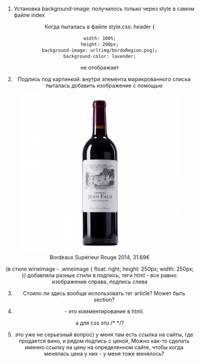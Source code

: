 1. Установка background-image: 
получилось только через style в самом файле index
<header style="background-image: url(img/bordoRegion.png);">
Когда пыталась в  файле style.css: 
header {
    
    width: 100%;
    height: 200px;
    background-image: url(img/bordoRegion.png);
    background-color: lavender;
не отображает


2. Подпись под картинкой:
внутри элемента марикрованного списка пыталась добавить изображение с помощью 
<figure>
 <img src="img/bordeaux-superieur.jpg" alt="Superieur" class="wineimage">
 <figcaption>Bordeaux Supérieur Rouge 2014, 31.69€</figcaption>
</figure>
(в стиле wineimage - 
.wineimage {
    float: right;
    height: 250px;
    width: 250px;
})
добавляла разные стили в подпись, теги html - все равно: изображение справа, подпись слева


3. Стоило ли здесь вообще использовать тег article?   Может быть section?

4. <!--  --> - это комментирование в html.  
а для css это /*  */?  

5. это уже не серьезный вопрос) у меня там есть ссылка на сайты, где продается вино, и рядом подпись с ценой, Можно как-то сделать именно ссылку на цену на определенном сайте, чтобы когда менялась цена у них - у меня тоже менялось?




